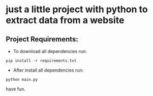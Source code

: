 # just a little project with python to extract data from a website 

## Project Requirements:
- To download all dependencies run: 
````
pip install -r requirements.txt
````

- After install all dependencies run:

````
python main.py
````

have fun.
